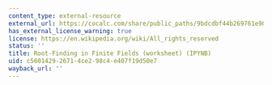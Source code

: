 ```yaml
---
content_type: external-resource
external_url: https://cocalc.com/share/public_paths/9bdcdbf44b269761e90bfdadadbad84c03bd8f34
has_external_license_warning: true
license: https://en.wikipedia.org/wiki/All_rights_reserved
status: ''
title: Root-Finding in Finite Fields (worksheet) (IPYNB)
uid: c5601429-2671-4ce2-98c4-e407f19d50e7
wayback_url: ''
---
```

